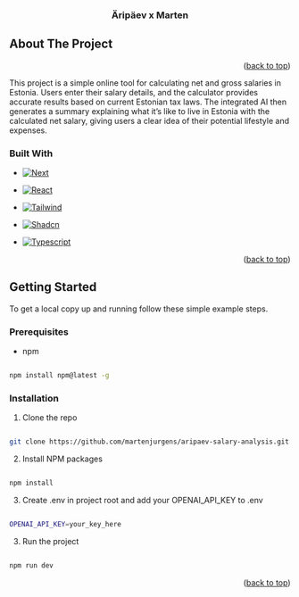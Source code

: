 
<a  id="readme-top"></a>

<h3  align="center">Äripäev x Marten</h3>

  

<p  align="center">



</div>

  

<!-- ABOUT THE PROJECT -->

## About The Project


<p  align="right">(<a  href="#readme-top">back to top</a>)</p>

This project is a simple online tool for calculating net and gross salaries in Estonia. Users enter their salary details, and the calculator provides accurate results based on current Estonian tax laws. The integrated AI then generates a summary explaining what it’s like to live in Estonia with the calculated net salary, giving users a clear idea of their potential lifestyle and expenses.
  
  

### Built With

  

* [![Next][Next.js]][React-url]

* [![React][React.js]][React-url]

* [![Tailwind][Tailwind]][Tailwind-url]

* [![Shadcn][Shadcn]][Shadcn-url]

* [![Typescript][Typescript]][Typescript-url]
  

<p  align="right">(<a  href="#readme-top">back to top</a>)</p>

  
  
  

<!-- GETTING STARTED -->

## Getting Started


To get a local copy up and running follow these simple example steps.

  

### Prerequisites


* npm

```sh

npm install npm@latest -g

```

  

### Installation

1. Clone the repo

```sh

git clone https://github.com/martenjurgens/aripaev-salary-analysis.git

```

2. Install NPM packages

```sh

npm install

```

3. Create .env in project root and add your OPENAI_API_KEY to .env

```sh

OPENAI_API_KEY=your_key_here

```

3. Run the project

```sh

npm run dev

```
<p  align="right">(<a  href="#readme-top">back to top</a>)</p>
<!-- MARKDOWN LINKS & IMAGES -->

<!-- https://www.markdownguide.org/basic-syntax/#reference-style-links -->

[contributors-shield]: https://img.shields.io/github/contributors/github_username/repo_name.svg?style=for-the-badge

[contributors-url]: https://github.com/github_username/repo_name/graphs/contributors

[forks-shield]: https://img.shields.io/github/forks/github_username/repo_name.svg?style=for-the-badge

[forks-url]: https://github.com/github_username/repo_name/network/members

[stars-shield]: https://img.shields.io/github/stars/github_username/repo_name.svg?style=for-the-badge

[stars-url]: https://github.com/github_username/repo_name/stargazers

[issues-shield]: https://img.shields.io/github/issues/github_username/repo_name.svg?style=for-the-badge

[issues-url]: https://github.com/github_username/repo_name/issues

[license-shield]: https://img.shields.io/github/license/github_username/repo_name.svg?style=for-the-badge

[license-url]: https://github.com/github_username/repo_name/blob/master/LICENSE.txt

[linkedin-shield]: https://img.shields.io/badge/-LinkedIn-black.svg?style=for-the-badge&logo=linkedin&colorB=555

[linkedin-url]: https://linkedin.com/in/linkedin_username

[product-screenshot]: images/screenshot.png

[Next.js]: https://img.shields.io/badge/next.js-000000?style=for-the-badge&logo=nextdotjs&logoColor=white

[Next-url]: https://nextjs.org/

[React.js]: https://img.shields.io/badge/React-20232A?style=for-the-badge&logo=react&logoColor=61DAFB

[React-url]: https://reactjs.org/

[Vue.js]: https://img.shields.io/badge/Vue.js-35495E?style=for-the-badge&logo=vuedotjs&logoColor=4FC08D

[Vue-url]: https://vuejs.org/

[Angular.io]: https://img.shields.io/badge/Angular-DD0031?style=for-the-badge&logo=angular&logoColor=white

[Angular-url]: https://angular.io/

[Svelte.dev]: https://img.shields.io/badge/Svelte-4A4A55?style=for-the-badge&logo=svelte&logoColor=FF3E00

[Svelte-url]: https://svelte.dev/

[Laravel.com]: https://img.shields.io/badge/Laravel-FF2D20?style=for-the-badge&logo=laravel&logoColor=white

[Laravel-url]: https://laravel.com

[Bootstrap.com]: https://img.shields.io/badge/Bootstrap-563D7C?style=for-the-badge&logo=bootstrap&logoColor=white

[Bootstrap-url]: https://getbootstrap.com

[JQuery.com]: https://img.shields.io/badge/jQuery-0769AD?style=for-the-badge&logo=jquery&logoColor=white

[JQuery-url]: https://jquery.com

[Typescript]: https://img.shields.io/badge/TypeScript-007ACC?style=for-the-badge&logo=typescript&logoColor=white

[Typescript-url]: https://www.typescriptlang.org/

[Tailwind]: https://img.shields.io/badge/Tailwind_CSS-38B2AC?style=for-the-badge&logo=tailwind-css&logoColor=white

[Tailwind-url]: https://tailwindcss.com/

[Shadcn]: https://img.shields.io/badge/shadcn%2Fui-000?logo=shadcnui&logoColor=fff

[Shadcn-url]: https://ui.shadcn.com/